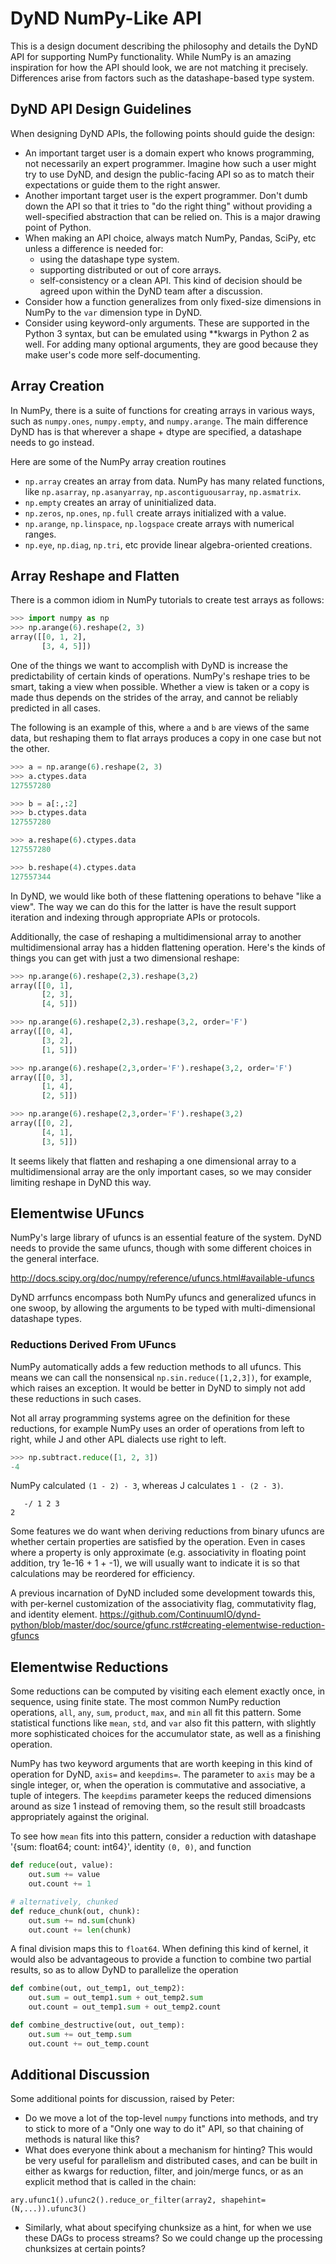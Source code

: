 ﻿DyND NumPy-Like API
===================

This is a design document describing the philosophy
and details the DyND API for supporting
NumPy functionality. While NumPy is an amazing
inspiration for how the API should look, we are not
matching it precisely. Differences arise from factors
such as the datashape-based type system.

DyND API Design Guidelines
--------------------------

When designing DyND APIs, the following points
should guide the design:

 * An important target user is a domain expert who knows
   programming, not necessarily an expert programmer.
   Imagine how such a user might try to use DyND,
   and design the public-facing API so as to match their
   expectations or guide them to the right answer.
 * Another important target user is the expert
   programmer. Don't dumb down the API so that it
   tries to "do the right thing" without providing
   a well-specified abstraction that can be relied on.
   This is a major drawing point of Python.
 * When making an API choice, always match
   NumPy, Pandas, SciPy, etc unless a difference
   is needed for:
   * using the datashape type system.
   * supporting distributed or out of core arrays.
   * self-consistency or a clean API. This kind of
     decision should be agreed upon within the DyND
     team after a discussion.
 * Consider how a function generalizes from only
   fixed-size dimensions in NumPy to the `var`
   dimension type in DyND.
 * Consider using keyword-only arguments. These
   are supported in the Python 3 syntax, but can
   be emulated using **kwargs in Python 2 as well.
   For adding many optional arguments, they are
   good because they make user's code more
   self-documenting.

Array Creation
--------------

In NumPy, there is a suite of functions for creating
arrays in various ways, such as `numpy.ones`,
`numpy.empty`, and `numpy.arange`. The main difference
DyND has is that wherever a shape + dtype are
specified, a datashape needs to go instead.

Here are some of the NumPy array creation routines

 * `np.array` creates an array from data. NumPy
   has many related functions, like `np.asarray`,
   `np.asanyarray`, `np.ascontiguousarray`,
   `np.asmatrix`.
 * `np.empty` creates an array of uninitialized data.
 * `np.zeros`, `np.ones`, `np.full` create arrays
   initialized with a value.
 * `np.arange`, `np.linspace`, `np.logspace` create
   arrays with numerical ranges.
 * `np.eye`, `np.diag`, `np.tri`, etc provide
  linear algebra-oriented creations.

Array Reshape and Flatten
-------------------------

There is a common idiom in NumPy tutorials to
create test arrays as follows:

```python
>>> import numpy as np
>>> np.arange(6).reshape(2, 3)
array([[0, 1, 2],
       [3, 4, 5]])
```

One of the things we want to accomplish with DyND
is increase the predictability of certain kinds of
operations. NumPy's reshape tries to be smart,
taking a view when possible. Whether a view is
taken or a copy is made thus depends on the strides
of the array, and cannot be reliably predicted in
all cases.

The following is an example of this,
where `a` and `b` are views of the same data,
but reshaping them to flat arrays produces a copy
in one case but not the other.

```python
>>> a = np.arange(6).reshape(2, 3)
>>> a.ctypes.data
127557280

>>> b = a[:,:2]
>>> b.ctypes.data
127557280

>>> a.reshape(6).ctypes.data
127557280

>>> b.reshape(4).ctypes.data
127557344
```

In DyND, we would like both of these flattening
operations to behave "like a view". The way we
can do this for the latter is have the result
support iteration and indexing through appropriate
APIs or protocols.

Additionally, the case of reshaping a multidimensional
array to another multidimensional array has a hidden
flattening operation. Here's the kinds of things
you can get with just a two dimensional reshape:

```python
>>> np.arange(6).reshape(2,3).reshape(3,2)
array([[0, 1],
       [2, 3],
       [4, 5]])

>>> np.arange(6).reshape(2,3).reshape(3,2, order='F')
array([[0, 4],
       [3, 2],
       [1, 5]])

>>> np.arange(6).reshape(2,3,order='F').reshape(3,2, order='F')
array([[0, 3],
       [1, 4],
       [2, 5]])

>>> np.arange(6).reshape(2,3,order='F').reshape(3,2)
array([[0, 2],
       [4, 1],
       [3, 5]])
```

It seems likely that flatten and reshaping a one
dimensional array to a multidimensional array are
the only important cases, so we may consider
limiting reshape in DyND this way.

Elementwise UFuncs
------------------

NumPy's large library of ufuncs is an essential
feature of the system. DyND needs to provide the
same ufuncs, though with some different choices
in the general interface.

http://docs.scipy.org/doc/numpy/reference/ufuncs.html#available-ufuncs

DyND arrfuncs encompass both NumPy ufuncs and
generalized ufuncs in one swoop, by allowing
the arguments to be typed with multi-dimensional
datashape types.

### Reductions Derived From UFuncs

NumPy automatically adds a few reduction methods
to all ufuncs. This means we can call
the nonsensical `np.sin.reduce([1,2,3])`, for
example, which raises an exception. It would be
better in DyND to simply not add these reductions
in such cases.

Not all array programming systems agree on the
definition for these reductions, for example
NumPy uses an order of operations from left to
right, while J and other APL dialects use right
to left.

```python
>>> np.subtract.reduce([1, 2, 3])
-4
```

NumPy calculated `(1 - 2) - 3`, whereas
J calculates `1 - (2 - 3)`.

```
   -/ 1 2 3
2
```

Some features we do want when deriving reductions
from binary ufuncs are whether certain properties are
satisfied by the operation. Even in cases where a
property is only approximate (e.g. associativity
in floating point addition, try 1e-16 + 1 + -1),
we will usually want to indicate it is so that
calculations may be reordered for efficiency.

A previous incarnation of DyND included some
development towards this, with per-kernel customization
of the associativity flag, commutativity flag, and
identity element.
https://github.com/ContinuumIO/dynd-python/blob/master/doc/source/gfunc.rst#creating-elementwise-reduction-gfuncs

Elementwise Reductions
----------------------

Some reductions can be computed by visiting each
element exactly once, in sequence, using finite
state. The most common NumPy reduction
operations, `all`, `any`, `sum`, `product`,
`max`, and `min` all fit this pattern. Some
statistical functions like `mean`, `std`, and `var`
also fit this pattern, with slightly more sophisticated
choices for the accumulator state, as well as a finishing
operation.

NumPy has two keyword arguments that are worth
keeping in this kind of operation for DyND,
`axis=` and `keepdims=`. The parameter to `axis`
may be a single integer, or, when the operation
is commutative and associative, a tuple of integers.
The `keepdims` parameter keeps the reduced dimensions
around as size 1 instead of removing them, so the
result still broadcasts appropriately against
the original.

To see how `mean` fits into this pattern, consider
a reduction with datashape '{sum: float64; count: int64}',
identity `(0, 0)`, and function

```python
def reduce(out, value):
    out.sum += value
    out.count += 1

# alternatively, chunked
def reduce_chunk(out, chunk):
	out.sum += nd.sum(chunk)
	out.count += len(chunk)
```

A final division maps this to `float64`. When
defining this kind of kernel, it would also
be advantageous to provide a function to combine
two partial results, so as to allow DyND to
parallelize the operation

```python
def combine(out, out_temp1, out_temp2):
    out.sum = out_temp1.sum + out_temp2.sum
    out.count = out_temp1.sum + out_temp2.count

def combine_destructive(out, out_temp):
    out.sum += out_temp.sum
    out.count += out_temp.count
```

Additional Discussion
---------------------

Some additional points for discussion, raised by Peter:

 * Do we move a lot of the top-level `numpy` functions into
   methods, and try to stick to more of a "Only one way to do it"
   API, so that chaining of methods is natural like this?
 * What does everyone think about a mechanism for hinting?
   This would be very useful for parallelism and distributed
   cases, and can be built in either as kwargs for reduction,
   filter, and join/merge funcs, or as an explicit method that
   is called in the chain:

```
ary.ufunc1().ufunc2().reduce_or_filter(array2, shapehint=(N,...)).ufunc3()
```

 * Similarly, what about specifying chunksize as a hint, for
   when we use these DAGs to process streams? So we could
   change up the processing chunksizes at certain points?
